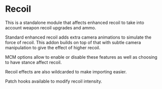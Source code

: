 # Recoil

This is a standalone module that affects enhanced recoil to take into account weapon recoil upgrades and ammo.

Standard enhanced recoil adds extra camera animations to simulate the force of recoil. This addon builds on top of that with subtle camera manipulation to give the effect of higher recoil.

MCM options allow to enable or disable these features as well as choosing to have stance affect recoil.

Recoil effects are also wildcarded to make importing easier.

Patch hooks available to modify recoil intensity.